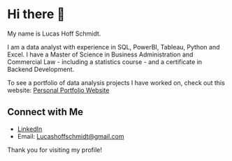 # Hi there 👋

My name is Lucas Hoff Schmidt.

I am a data analyst with experience in SQL, PowerBI, Tableau, Python and Excel. 
I have a Master of Science in Business Administration and Commercial Law - including a statistics course - and a certificate in Backend Development.

To see a portfolio of data analysis projects I have worked on, check out this website: [Personal Portfolio Website](LucasHoffSchmidt.github.io)

## Connect with Me
- [LinkedIn](https://www.linkedin.com/in/lucas-hoff-schmidt-594855156/)
- Email: [Lucashoffschmidt@gmail.com](mailto:Lucashoffschmidt@gmail.com)

Thank you for visiting my profile!
